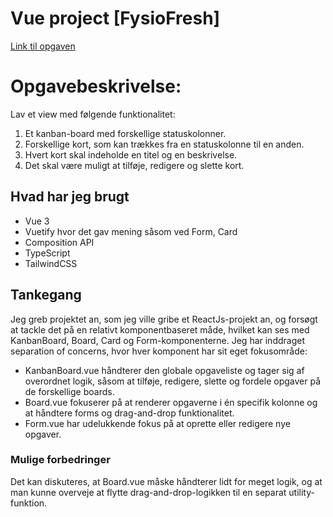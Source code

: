 # Vue project [FysioFresh]

[Link til opgaven](https://harun8-github-io.vercel.app/)

# Opgavebeskrivelse:

Lav et view med følgende funktionalitet:
1. Et kanban-board med forskellige statuskolonner.
2. Forskellige kort, som kan trækkes fra en statuskolonne til en anden.
3. Hvert kort skal indeholde en titel og en beskrivelse.
4. Det skal være muligt at tilføje, redigere og slette kort.

## Hvad har jeg brugt

- Vue 3
- Vuetify hvor det gav mening såsom ved Form, Card
- Composition API
- TypeScript
- TailwindCSS


## Tankegang


Jeg greb projektet an, som jeg ville gribe et ReactJs-projekt an, og forsøgt at tackle det på en relativt komponentbaseret måde, hvilket kan ses med KanbanBoard, Board, Card og Form-komponenterne. Jeg har inddraget separation of concerns, hvor hver komponent har sit eget fokusområde:

- KanbanBoard.vue håndterer den globale opgaveliste og tager sig af overordnet logik, såsom at tilføje, redigere, slette og fordele opgaver på de forskellige boards.
- Board.vue fokuserer på at renderer opgaverne i én specifik kolonne og at håndtere forms og drag-and-drop funktionalitet.
- Form.vue har udelukkende fokus på at oprette eller redigere nye opgaver.


### Mulige forbedringer

Det kan diskuteres, at Board.vue måske håndterer lidt for meget logik, og at man kunne overveje at flytte drag-and-drop-logikken til en separat utility-funktion.




